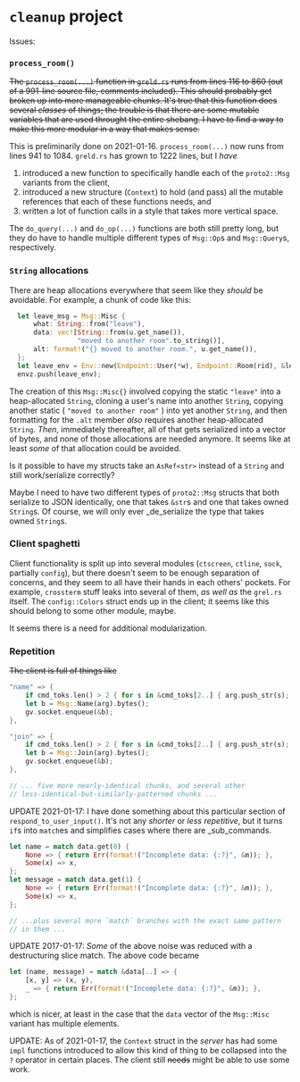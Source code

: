 # `cleanup` project

Issues:

### `process_room()`

~~The `process_room(...)` function in `greld.rs` runs from lines 116 to 860
(out of a 991-line source file, comments included). This should probably
get broken up into more manageable chunks. It's true that this function does
several _classes_ of things; the trouble is that there are some mutable
variables that are used throught the entire shebang. I have to find a
way to make this more modular in a way that makes sense.~~

This is preliminarily done on 2021-01-16. `process_room(...)` now runs
from lines 941 to 1084. `greld.rs` has grown to 1222 lines, but I _have_

  1. introduced a new function to specifically handle each of the `proto2::Msg`
     variants from the client,
  2. introduced a new structure (`Context`) to hold (and pass) all the mutable
     references that each of these functions needs, and
  3. written a lot of function calls in a style that takes more vertical space.

The `do_query(...)` and `do_op(...)` functions are both still pretty long,
but they do have to handle multiple different types of `Msg::Op`s and
`Msg::Query`s, respectively.

### `String` allocations

There are heap allocations everywhere that seem like they _should_ be
avoidable. For example, a chunk of code like this:

```rust
  let leave_msg = Msg::Misc {
      what: String::from("leave"),
      data: vec![String::from(u.get_name()),
                 "moved to another room".to_string()],
      alt: format!("{} moved to another room.", u.get_name()),
  };
  let leave_env = Env::new(Endpoint::User(*w), Endpoint::Room(rid), &leave_msg);
  envz.push(leave_env);
```

The creation of this `Msg::Misc{}` involved copying the static `"leave"`
into a heap-allocated `String`, cloning a user's name into another `String`,
copying another static ( `"moved to another room"` ) into yet another
`String`, and then formatting for the `.alt` member _also_ requires another
heap-allocated `String`. _Then_, immediately thereafter, all of that gets
serialized into a vector of bytes, and none of those allocations are
needed anymore. It seems like at least _some_ of that allocation could be
avoided.

Is it possible to have my structs take an `AsRef<str>` instead of a `String`
and still work/serialize correctly?

Maybe I need to have two different types of `proto2::Msg` structs that both
serialize to JSON identically, one that takes `&str`s and one that takes
owned `String`s. Of course, we will only ever _de_serialize the type that
takes owned `String`s.

### Client spaghetti

Client functionality is split up into several modules (`ctscreen`, `ctline`,
`sock`, partially `config`), but there doesn't seem to be enough separation
of concerns, and they seem to all have their hands in each others' pockets.
For example, `crossterm` stuff leaks into several of them, _as well as_ the
`grel.rs` itself. The `config::Colors` struct ends up in the client; it seems
like this should belong to some other module, maybe.

It seems there is a need for additional modularization.

### Repetition

~~The client is full of things like~~

```rust
"name" => {
    if cmd_toks.len() > 2 { for s in &cmd_toks[2..] { arg.push_str(s); } }
    let b = Msg::Name(arg).bytes();
    gv.socket.enqueue(&b);
},

"join" => {
    if cmd_toks.len() > 2 { for s in &cmd_toks[2..] { arg.push_str(s); } }
    let b = Msg::Join(arg).bytes();
    gv.socket.enqueue(&b);
},

// ... five more nearly-identical chunks, and several other
// less-identical-but-similarly-patterned chunks ...
```

UPDATE 2021-01-17: I have done something about this particular section of
`respond_to_user_input()`. It's not any _shorter_ or _less repetitive_,
but it turns `if`s into `match`es and simplifies cases where there are
_sub_commands.

```rust
let name = match data.get(0) {
    None => { return Err(format!("Incomplete data: {:?}", &m)); },
    Some(x) => x,
};
let message = match data.get(1) {
    None => { return Err(format!("Incomplete data: {:?}", &m)); },
    Some(x) => x,
};

// ...plus several more `match` branches with the exact same pattern
// in them ...

```

UPDATE 2017-01-17: _Some_ of the above noise was reduced with a
destructuring slice match. The above code became

```rust
let (name, message) = match &data[..] => {
    [x, y] => (x, y),
    _ => { return Err(format!("Incomplete data: {:?}", &m)); },
};
```

which is nicer, at least in the case that the `data` vector of the
`Msg::Misc` variant has multiple elements.

UPDATE: As of 2021-01-17, the `Context` struct in the _server_ has had
some `impl` functions introduced to allow this kind of thing to be collapsed
into the `?` operator in certain places. The client still ~~needs~~ might
be able to use some work.
